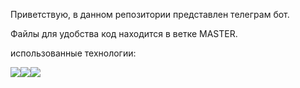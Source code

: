 Приветствую, в данном репозитории представлен телеграм бот.

Файлы для удобства код находится в ветке MASTER.

использованные технологии:

<img src="https://img.shields.io/badge/JavaScript-yellow?style=for-the-badge&logo=JavaScript&logoColor=black"/><img src="https://img.shields.io/badge/Node.js-red?style=for-the-badge&logo=Node.js&logoColor=green"/><img src="https://img.shields.io/badge/Telegram_bot_API-gray?style=for-the-badge&logo=telegram&logoColor=green"/>
